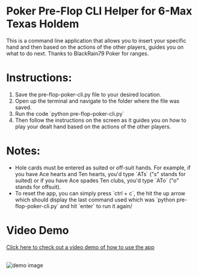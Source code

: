 # Poker Pre-Flop CLI Helper for 6-Max Texas Holdem
This is a command line application that allows you to insert your specific hand and then based on the actions of the other players, guides you on what to do next. Thanks to BlackRain79 Poker for ranges.

# Instructions:
<ol>
  <li>Save the pre-flop-poker-cli.py file to your desired location. </li>
  <li>Open up the terminal and navigate to the folder where the file was saved.</li>
  <li>Run the code `python pre-flop-poker-cli.py`</li>
  <li>Then follow the instructions on the screen as it guides you on how to play your dealt hand based on the actions of the other players.</li>
</ol>

# Notes:
<ul>
  <li>Hole cards must be entered as suited or off-suit hands. For example, if you have Ace hearts and Ten hearts, you'd type `ATs` ("s" stands for suited) or if you have Ace spades Ten clubs, you'd type `ATo` ("o" stands for offsuit).</li>
  <li>To reset the app, you can simply press `ctrl + c`, the hit the up arrow which should display the last command used which was `python pre-flop-poker-cli.py` and hit `enter` to run it again/</li>
</ul>

# Video Demo
<a href="https://www.loom.com/share/9cd3504fd41641fb82f59a59cae30575?sid=36ee34b4-1deb-41d5-ab49-48bfffbc5692" target="_blank">Click here to check out a video demo of how to use the app</a><br><br>

<img src="https://github.com/GRumbea/poker-pre-flop-cli/blob/b86fd1f76aad49ec5431365940ece257e73f05b1/portfolio-pic-poker-cli-app.png" alt="demo image">

